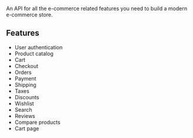 An API for all the e-commerce related features you need to build a modern e-commerce store.

## Features
- User authentication
- Product catalog
- Cart
- Checkout
- Orders
- Payment
- Shipping
- Taxes
- Discounts
- Wishlist
- Search
- Reviews
- Compare products
- Cart page